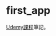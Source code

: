# first_app
[Udemy課程](https://www.udemy.com/share/101rfI3@a-1e6iHt-f-Z1MVG7UZ_D3cYXvxFpPP_aCIT3zDa1P8_6VymG6UmOSqmtfS6VzZ6/)筆記。
